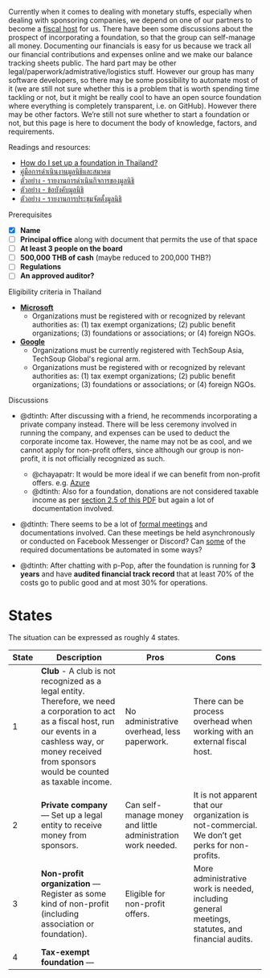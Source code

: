 Currently when it comes to dealing with monetary stuffs, especially when dealing with sponsoring companies, we depend on one of our partners to become a [fiscal host](https://docs.opencollective.com/help/fiscal-hosts/fiscal-hosts) for us. There have been some discussions about the prospect of incorporating a foundation, so that the group can self-manage all money. Documenting our financials is easy for us because we track all our financial contributions and expenses online and we make our balance tracking sheets public. The hard part may be other legal/paperwork/admistrative/logistics stuff. However our group has many software developers, so there may be some possibility to automate most of it (we are still not sure whether this is a problem that is worth spending time tackling or not, but it might be really cool to have an open source foundation where everything is completely transparent, i.e. on GitHub). However there may be other factors. We’re still not sure whether to start a foundation or not, but this page is here to document the body of knowledge, factors, and requirements.

Readings and resources:

- [How do I set up a foundation in Thailand?](https://www.siam-legal.com/Business-in-Thailand/thailand-foundation.php)
- [คู่มือการดำเนินงานมูลนิธิและสมาคม](http://www.oic.go.th/FILEWEB/CABINFOCENTER12/DRAWER094/GENERAL/DATA0000/00000095.PDF)
- [ตัวอย่าง - รายงานการดำเนินกิจการของมูลนิธิ](https://webportal.bangkok.go.th/upload/user/00000098/News/Procurement/1-64/1.pdf)
- [ตัวอย่าง - ข้อบังคับมูลนิธิ](https://webportal.bangkok.go.th/upload/user/00000063/Service/Administration/f11.pdf)
- [ตัวอย่าง - รายงานการประชุมจัดตั้งมูลนิธิ](https://webportal.bangkok.go.th/upload/user/00000063/Service/Administration/f30.pdf)

Prerequisites

- [x] __Name__
- [ ] __Principal office__ along with document that permits the use of that space
- [ ] __At least 3 people on the board__
- [ ] __500,000 THB of cash__ (maybe reduced to 200,000 THB?)
- [ ] __Regulations__
- [ ] __An approved auditor?__

Eligibility criteria in Thailand

- [__Microsoft__](https://www.microsoft.com/en-us/nonprofits/eligibility?activetab=pivot1%3aprimaryr4)
   - Organizations must be registered with or recognized by relevant authorities as: (1) tax exempt organizations; (2) public benefit organizations; (3) foundations or associations; or (4) foreign NGOs.
- [__Google__](https://support.google.com/nonprofits/answer/3215869?ref_topic=3247288)
   - Organizations must be currently registered with TechSoup Asia, TechSoup Global's regional arm.
   - Organizations must be registered with or recognized by relevant authorities as: (1) tax exempt organizations; (2) public benefit organizations; (3) foundations or associations; or (4) foreign NGOs.

Discussions

- @dtinth: After discussing with a friend, he recommends incorporating a private company instead. There will be less ceremony involved in running the company, and expenses can be used to deduct the corporate income tax. However, the name may not be as cool, and we cannot apply for non-profit offers, since although our group is non-profit, it is not officially recognized as such.

  - @chayapatr: It would be more ideal if we can benefit from non-profit offers. e.g. [Azure](https://www.microsoft.com/en-us/nonprofits/azure)
  - @dtinth: Also for a foundation, donations are not considered taxable income as per [section 2.5 of this PDF](http://www.oic.go.th/FILEWEB/CABINFOCENTER12/DRAWER094/GENERAL/DATA0000/00000095.PDF) but again a lot of documentation involved.

- @dtinth: There seems to be a lot of [formal meetings](https://www.opsmoac.go.th/km-km_org_center-files-391991791805) and documentations involved. Can these meetings be held asynchronously or conducted on Facebook Messenger or Discord? Can [some](https://webportal.bangkok.go.th/upload/user/00000098/News/Procurement/1-64/1.pdf) of the required documentations be automated in some ways?

- @dtinth: After chatting with p-Pop, after the foundation is running for **3 years** and have **audited financial track record** that at least 70% of the costs go to public good and at most 30% for operations.

# States

The situation can be expressed as roughly 4 states.

| State | Description | Pros | Cons |
| --- | --- | --- | --- |
| 1 | **Club** - A club is not recognized as a legal entity. Therefore, we need a corporation to act as a fiscal host, run our events in a cashless way, or money received from sponsors would be counted as taxable income. | No administrative overhead, less paperwork. | There can be process overhead when working with an external fiscal host. |
| 2 | **Private company** — Set up a legal entity to receive money from sponsors. | Can self-manage money and little administration work needed. | It is not apparent that our organization is not-commercial. We don’t get perks for non-profits. |
| 3 | **Non-profit organization** — Register as some kind of non-profit (including association or foundation). | Eligible for non-profit offers. | More administrative work is needed, including general meetings, statutes, and financial audits. |
| 4 | **Tax-exempt foundation** —  |  |

